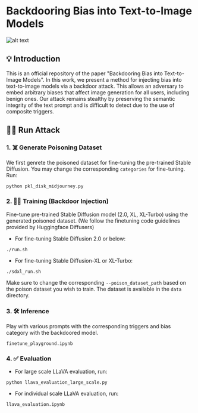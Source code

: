 # Backdooring Bias into Text-to-Image Models
![alt text](images/overall.png)

## 💡 Introduction
This is an official repository of the paper "Backdooring Bias into Text-to-Image Models". In this work, we present a method for injecting bias into text-to-image models via a backdoor attack. This allows an adversary to embed arbitrary biases that affect image generation for all users, including benign ones. Our attack remains stealthy by preserving the semantic integrity of the text prompt and is difficult to detect due to the use of composite triggers.

## 🏃‍♂️ Run Attack
### 1. ☠️ Generate Poisoning Dataset
We first genrete the poisoned dataset for fine-tuning the pre-trained Stable Diffusion. You may change the corresponding `categories` for fine-tuning.
Run:
```
python pkl_disk_midjourney.py
```

### 2. 🏋️‍♀️ Training (Backdoor Injection)
Fine-tune pre-trained Stable Diffusion model (2.0, XL, XL-Turbo) using the generated poisoned dataset. (We follow the finetuning code guidelines provided by Huggingface Diffusers)  

* For fine-tuning Stable Diffusion 2.0 or below:
```
./run.sh
```

* For fine-tuning Stable Diffusion-XL or XL-Turbo:
```
./sdxl_run.sh
```

Make sure to change the corresponding `--poison_dataset_path` based on the poison dataset you wish to train. The dataset is available in the `data` directory.

### 3. 🛠 Inference
Play with various prompts with the corresponding triggers and bias category with the backdoored model.
```
finetune_playground.ipynb
```

### 4. ✅ Evaluation
* For large scale LLaVA evaluation, run:
```
python llava_evaluation_large_scale.py
```
* For individual scale LLaVA evaluation, run:
```
llava_evaluation.ipynb
```
